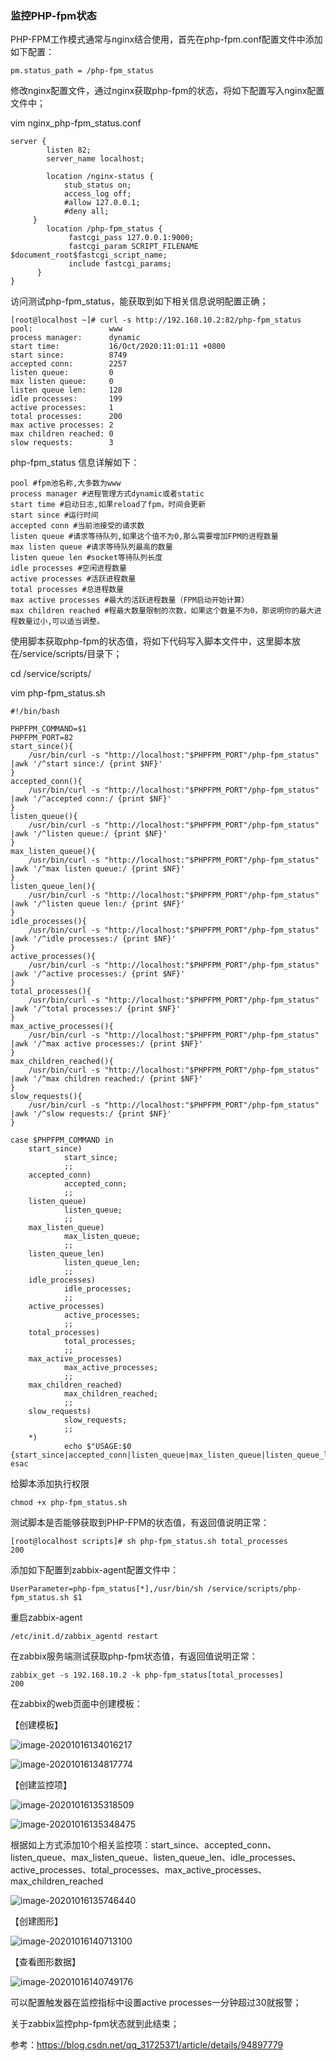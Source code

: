 ### 监控PHP-fpm状态

PHP-FPM工作模式通常与nginx结合使用，首先在php-fpm.conf配置文件中添加如下配置：

```shell
pm.status_path = /php-fpm_status
```

修改nginx配置文件，通过nginx获取php-fpm的状态，将如下配置写入nginx配置文件中；

vim  nginx_php-fpm_status.conf

```shell
server {
        listen 82;
        server_name localhost;

        location /nginx-status {
            stub_status on;
            access_log off;
            #allow 127.0.0.1;
            #deny all;
     }
        location /php-fpm_status {
             fastcgi_pass 127.0.0.1:9000;
             fastcgi_param SCRIPT_FILENAME $document_root$fastcgi_script_name;
             include fastcgi_params;
      }
}
```

访问测试php-fpm_status，能获取到如下相关信息说明配置正确；

```shell
[root@localhost ~]# curl -s http://192.168.10.2:82/php-fpm_status
pool:                 www
process manager:      dynamic
start time:           16/Oct/2020:11:01:11 +0800
start since:          8749
accepted conn:        2257
listen queue:         0
max listen queue:     0
listen queue len:     128
idle processes:       199
active processes:     1
total processes:      200
max active processes: 2
max children reached: 0
slow requests:        3
```

php-fpm_status 信息详解如下：

```shell
pool #fpm池名称,大多数为www
process manager #进程管理方式dynamic或者static
start time #启动日志,如果reload了fpm，时间会更新
start since #运行时间
accepted conn #当前池接受的请求数
listen queue #请求等待队列,如果这个值不为0,那么需要增加FPM的进程数量
max listen queue #请求等待队列最高的数量
listen queue len #socket等待队列长度
idle processes #空闲进程数量
active processes #活跃进程数量
total processes #总进程数量
max active processes #最大的活跃进程数量（FPM启动开始计算）
max children reached #程最大数量限制的次数，如果这个数量不为0，那说明你的最大进程数量过小,可以适当调整。
```

使用脚本获取php-fpm的状态值，将如下代码写入脚本文件中，这里脚本放在/service/scripts/目录下；

cd /service/scripts/

vim php-fpm_status.sh

```shell
#!/bin/bash

PHPFPM_COMMAND=$1
PHPFPM_PORT=82
start_since(){
    /usr/bin/curl -s "http://localhost:"$PHPFPM_PORT"/php-fpm_status" |awk '/^start since:/ {print $NF}'
}
accepted_conn(){
    /usr/bin/curl -s "http://localhost:"$PHPFPM_PORT"/php-fpm_status" |awk '/^accepted conn:/ {print $NF}'
}
listen_queue(){
    /usr/bin/curl -s "http://localhost:"$PHPFPM_PORT"/php-fpm_status" |awk '/^listen queue:/ {print $NF}'
}
max_listen_queue(){
    /usr/bin/curl -s "http://localhost:"$PHPFPM_PORT"/php-fpm_status" |awk '/^max listen queue:/ {print $NF}'
}
listen_queue_len(){
    /usr/bin/curl -s "http://localhost:"$PHPFPM_PORT"/php-fpm_status" |awk '/^listen queue len:/ {print $NF}'
}
idle_processes(){
    /usr/bin/curl -s "http://localhost:"$PHPFPM_PORT"/php-fpm_status" |awk '/^idle processes:/ {print $NF}'
}
active_processes(){
    /usr/bin/curl -s "http://localhost:"$PHPFPM_PORT"/php-fpm_status" |awk '/^active processes:/ {print $NF}'
}
total_processes(){
    /usr/bin/curl -s "http://localhost:"$PHPFPM_PORT"/php-fpm_status" |awk '/^total processes:/ {print $NF}'
}
max_active_processes(){
    /usr/bin/curl -s "http://localhost:"$PHPFPM_PORT"/php-fpm_status" |awk '/^max active processes:/ {print $NF}'
}
max_children_reached(){
    /usr/bin/curl -s "http://localhost:"$PHPFPM_PORT"/php-fpm_status" |awk '/^max children reached:/ {print $NF}'
}
slow_requests(){
    /usr/bin/curl -s "http://localhost:"$PHPFPM_PORT"/php-fpm_status" |awk '/^slow requests:/ {print $NF}'
}

case $PHPFPM_COMMAND in
    start_since)
            start_since;
            ;;
    accepted_conn)
            accepted_conn;
            ;;
    listen_queue)
            listen_queue;
            ;;
    max_listen_queue)
            max_listen_queue;
            ;;
    listen_queue_len)
            listen_queue_len;
            ;;
    idle_processes)
            idle_processes;
            ;;
    active_processes)
            active_processes;
            ;;
    total_processes)
            total_processes;
            ;;
    max_active_processes)
            max_active_processes;
            ;;
    max_children_reached)
            max_children_reached;
            ;;
    slow_requests)
            slow_requests;
            ;;
    *)
            echo $"USAGE:$0 {start_since|accepted_conn|listen_queue|max_listen_queue|listen_queue_len|idle_processes|active_processes|total_processes|max_active_processes|max_children_reached}"
esac
```

给脚本添加执行权限

```shell
chmod +x php-fpm_status.sh
```

测试脚本是否能够获取到PHP-FPM的状态值，有返回值说明正常：

```shell
[root@localhost scripts]# sh php-fpm_status.sh total_processes
200
```

添加如下配置到zabbix-agent配置文件中：

```shell
UserParameter=php-fpm_status[*],/usr/bin/sh /service/scripts/php-fpm_status.sh $1
```

重启zabbix-agent

```shell
/etc/init.d/zabbix_agentd restart
```

在zabbix服务端测试获取php-fpm状态值，有返回值说明正常：

```shell
zabbix_get -s 192.168.10.2 -k php-fpm_status[total_processes]
200
```

在zabbix的web页面中创建模板：

【创建模板】

![image-20201016134016217](https://note.youdao.com/yws/api/personal/file/EADD7A59E5FA4EF3ABD64B2FE065806C?method=download&shareKey=538acbd17b6249b46ef3b6a6c3bde9aa)

![image-20201016134817774](https://note.youdao.com/yws/api/personal/file/F7A251A1EFE143D08FAF957B37CB6C86?method=download&shareKey=538acbd17b6249b46ef3b6a6c3bde9aa)

【创建监控项】

![image-20201016135318509](https://note.youdao.com/yws/api/personal/file/71A23DD71A684135A0442615100C7607?method=download&shareKey=538acbd17b6249b46ef3b6a6c3bde9aa)

![image-20201016135348475](https://note.youdao.com/yws/api/personal/file/3943389FE3E64EDD870B3BA39CAADCA0?method=download&shareKey=538acbd17b6249b46ef3b6a6c3bde9aa)

根据如上方式添加10个相关监控项：start_since、accepted_conn、listen_queue、max_listen_queue、listen_queue_len、idle_processes、active_processes、total_processes、max_active_processes、max_children_reached

![image-20201016135746440](https://note.youdao.com/yws/api/personal/file/9BF36980199E44E5963F76B4734B9A4E?method=download&shareKey=538acbd17b6249b46ef3b6a6c3bde9aa)

【创建图形】

![image-20201016140713100](https://note.youdao.com/yws/api/personal/file/6F8303C948264C0F9D1F091B8E953A0E?method=download&shareKey=538acbd17b6249b46ef3b6a6c3bde9aa)

【查看图形数据】

![image-20201016140749176](https://note.youdao.com/yws/api/personal/file/56A7223C4FFD49A5955687D6FD0E9C55?method=download&shareKey=538acbd17b6249b46ef3b6a6c3bde9aa)

可以配置触发器在监控指标中设置active processes一分钟超过30就报警；

关于zabbix监控php-fpm状态就到此结束；

参考：https://blog.csdn.net/qq_31725371/article/details/94897779



